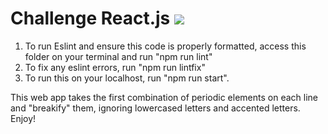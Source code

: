 # Challenge React.js ![](https://pasteboard.co/byC31Sq5OMgz.png)

1. To run Eslint and ensure this code is properly formatted, access this folder on your terminal and run "npm run lint"
2. To fix any eslint errors, run "npm run lintfix"
3. To run this on your localhost, run "npm run start".

This web app takes the first combination of periodic elements on each line and "breakify" them, ignoring lowercased letters and accented letters. Enjoy!
